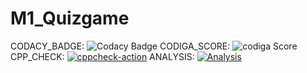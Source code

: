 # M1_Quizgame
CODACY_BADGE:
           ![Codacy Badge](https://app.codacy.com/project/badge/Grade/94fcdc341c344451b3ef1cfbb5fec7bf)
CODIGA_SCORE:
           ![codiga Score](https://api.codiga.io/project/32491/score/svg)
CPP_CHECK:
           [![cppcheck-action](https://github.com/RYKAKRYSTAN/M1_Quizgame/actions/workflows/cppcheck.yml/badge.svg)](https://github.com/RYKAKRYSTAN/M1_Quizgame/actions/workflows/cppcheck.yml)
ANALYSIS:
           [![Analysis](https://github.com/RYKAKRYSTAN/M1_Quizgame/actions/workflows/analysis.yml/badge.svg)](https://github.com/RYKAKRYSTAN/M1_Quizgame/actions/workflows/analysis.yml)
